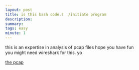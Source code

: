 ```yaml
---
layout: post
title: is this bash code.? ./initiate program
description: 
summary: 
tags: easy
minute: 1
---
```


this is an expertise in analysis of pcap files hope you have fun  
you might need wireshark for this. yo 

[the pcap]()